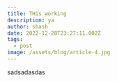 ```yaml
---
title: THis working
description: ya
author: shash
date: 2022-12-28T23:27:11.002Z
tags:
  - post
image: /assets/blog/article-4.jpg
---
```

s﻿adsadasdas